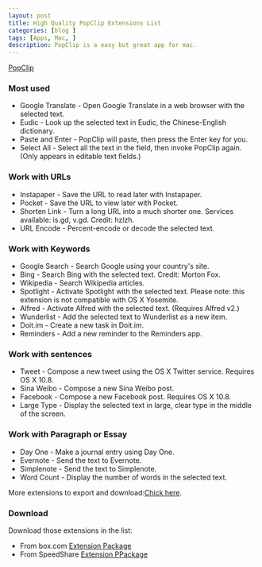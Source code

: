 ```yaml
---
layout: post
title: High Quality PopClip Extensions List 
categories: [blog ]
tags: [Apps, Mac, ]
description: PopClip is a easy but great app for mac.
---
```


[PopClip](http://pilotmoon.com/popclip/)  

### Most used

* Google Translate - Open Google Translate in a web browser with the selected text.
* Eudic - Look up the selected text in Eudic, the Chinese-English dictionary.
* Paste and Enter - PopClip will paste, then press the Enter key for you.
* Select All	- Select all the text in the field, then invoke PopClip again. (Only appears in editable text fields.)

### Work with URLs

* Instapaper - Save the URL to read later with Instapaper.
* Pocket - Save the URL to view later with Pocket.
* Shorten Link - Turn a long URL into a much shorter one. Services available: is.gd, v.gd. Credit: hzlzh.
* URL Encode	- Percent-encode or decode the selected text.

### Work with Keywords
* Google Search	- Search Google using your country's site.
* Bing	- Search Bing with the selected text. Credit: Morton Fox.
* Wikipedia - Search Wikipedia articles.
* Spotlight - Activate Spotlight with the selected text. Please note: this extension is not compatible with OS X Yosemite. 
* Alfred - Activate Alfred with the selected text. (Requires Alfred v2.)
* Wunderlist	- Add the selected text to Wunderlist as a new item.
* Doit.im - Create a new task in Doit.im.
* Reminders - Add a new reminder to the Reminders app.

### Work with sentences
* Tweet - Compose a new tweet using the OS X Twitter service. Requires OS X 10.8.
* Sina Weibo	- Compose a new Sina Weibo post.
* Facebook - Compose a new Facebook post. Requires OS X 10.8.
* Large Type	- Display the selected text in large, clear type in the middle of the screen.

### Work with Paragraph or Essay
* Day One	- Make a journal entry using Day One.
* Evernote - Send the text to Evernote.
* Simplenote	- Send the text to Simplenote. 
* Word Count	- Display the number of words in the selected text.

More extensions to export and download:[Chick here](http://pilotmoon.com/popclip/extensions/). 

### Download

Download those extensions in the list: 

* From box.com [Extension Package](https://app.box.com/s/dwx3vl5m79n6txwtd911bk2ue6vud1du)
* From SpeedShare [Extension PPackage](http://speedy.sh/4FDJm/PopClip-Extensions.zip) 